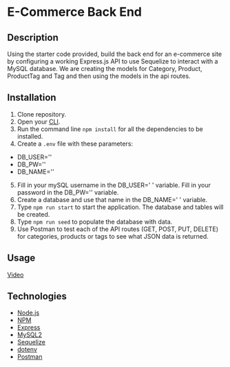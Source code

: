 # E-Commerce Back End

## Description
Using the starter code provided, build the back end for an e-commerce site by configuring a working Express.js API to use Sequelize to interact with a MySQL database. We are creating the models for Category, Product, ProductTag and Tag and then using the models in the api routes.

## Installation
1. Clone repository.
2. Open your [CLI](https://www.w3schools.com/whatis/whatis_cli.asp).
3. Run the command line `npm install` for all the dependencies to be installed.
4. Create a `.env` file with these parameters:
* DB_USER=''
* DB_PW=''
* DB_NAME=''
5. Fill in your mySQL username in the DB_USER=' ' variable. Fill in your password in the DB_PW='' variable.
6. Create a database and use that name in the DB_NAME=' ' variable.
7. Type `npm run start` to start the application. The database and tables will be created.
8. Type `npm run seed` to populate the database with data.
9. Use Postman to test each of the API routes (GET, POST, PUT, DELETE) for categories, products or tags to see what JSON data is returned.

## Usage

[Video](https://1drv.ms/v/s!AtT3DKFm4NiYhBIlssnBhzg7KXvy)<br />

## Technologies
* [Node.js](https://nodejs.org/en/)
* [NPM](https://www.npmjs.com/)
* [Express](https://www.npmjs.com/package/express)
* [MySQL2](https://www.npmjs.com/package/mysql2)
* [Sequelize](https://www.npmjs.com/package/sequelize)
* [dotenv](https://www.npmjs.com/package/dotenv)
* [Postman](https://www.postman.com/)

